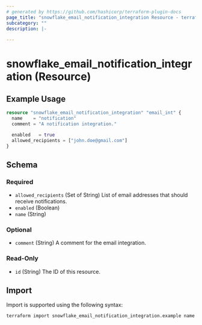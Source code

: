```yaml
---
# generated by https://github.com/hashicorp/terraform-plugin-docs
page_title: "snowflake_email_notification_integration Resource - terraform-provider-snowflake"
subcategory: ""
description: |-
  
---
```


# snowflake_email_notification_integration (Resource)



## Example Usage

```terraform
resource "snowflake_email_notification_integration" "email_int" {
  name    = "notification"
  comment = "A notification integration."

  enabled   = true
  allowed_recipients = ["john.doe@gmail.com"]
}
```

<!-- schema generated by tfplugindocs -->
## Schema

### Required

- `allowed_recipients` (Set of String) List of email addresses that should receive notifications.
- `enabled` (Boolean)
- `name` (String)

### Optional

- `comment` (String) A comment for the email integration.

### Read-Only

- `id` (String) The ID of this resource.

## Import

Import is supported using the following syntax:

```shell
terraform import snowflake_email_notification_integration.example name
```

